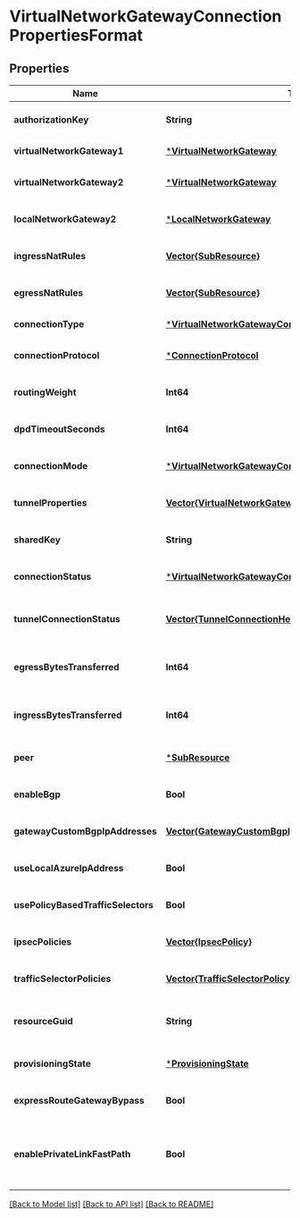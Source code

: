 # VirtualNetworkGatewayConnectionPropertiesFormat


## Properties
Name | Type | Description | Notes
------------ | ------------- | ------------- | -------------
**authorizationKey** | **String** | The authorizationKey. | [optional] [default to nothing]
**virtualNetworkGateway1** | [***VirtualNetworkGateway**](VirtualNetworkGateway.md) |  | [default to nothing]
**virtualNetworkGateway2** | [***VirtualNetworkGateway**](VirtualNetworkGateway.md) |  | [optional] [default to nothing]
**localNetworkGateway2** | [***LocalNetworkGateway**](LocalNetworkGateway.md) |  | [optional] [default to nothing]
**ingressNatRules** | [**Vector{SubResource}**](SubResource.md) | List of ingress NatRules. | [optional] [default to nothing]
**egressNatRules** | [**Vector{SubResource}**](SubResource.md) | List of egress NatRules. | [optional] [default to nothing]
**connectionType** | [***VirtualNetworkGatewayConnectionType**](VirtualNetworkGatewayConnectionType.md) |  | [default to nothing]
**connectionProtocol** | [***ConnectionProtocol**](ConnectionProtocol.md) |  | [optional] [default to nothing]
**routingWeight** | **Int64** | The routing weight. | [optional] [default to nothing]
**dpdTimeoutSeconds** | **Int64** | The dead peer detection timeout of this connection in seconds. | [optional] [default to nothing]
**connectionMode** | [***VirtualNetworkGatewayConnectionMode**](VirtualNetworkGatewayConnectionMode.md) |  | [optional] [default to nothing]
**tunnelProperties** | [**Vector{VirtualNetworkGatewayConnectionTunnelProperties}**](VirtualNetworkGatewayConnectionTunnelProperties.md) | Tunnel properties for virtual network gateway connection | [optional] [default to nothing]
**sharedKey** | **String** | The IPSec shared key. | [optional] [default to nothing]
**connectionStatus** | [***VirtualNetworkGatewayConnectionStatus**](VirtualNetworkGatewayConnectionStatus.md) |  | [optional] [default to nothing]
**tunnelConnectionStatus** | [**Vector{TunnelConnectionHealth}**](TunnelConnectionHealth.md) | Collection of all tunnels&#39; connection health status. | [optional] [readonly] [default to nothing]
**egressBytesTransferred** | **Int64** | The egress bytes transferred in this connection. | [optional] [readonly] [default to nothing]
**ingressBytesTransferred** | **Int64** | The ingress bytes transferred in this connection. | [optional] [readonly] [default to nothing]
**peer** | [***SubResource**](SubResource.md) |  | [optional] [default to nothing]
**enableBgp** | **Bool** | EnableBgp flag. | [optional] [default to nothing]
**gatewayCustomBgpIpAddresses** | [**Vector{GatewayCustomBgpIpAddressIpConfiguration}**](GatewayCustomBgpIpAddressIpConfiguration.md) | GatewayCustomBgpIpAddresses to be used for virtual network gateway Connection. | [optional] [default to nothing]
**useLocalAzureIpAddress** | **Bool** | Use private local Azure IP for the connection. | [optional] [default to nothing]
**usePolicyBasedTrafficSelectors** | **Bool** | Enable policy-based traffic selectors. | [optional] [default to nothing]
**ipsecPolicies** | [**Vector{IpsecPolicy}**](IpsecPolicy.md) | The IPSec Policies to be considered by this connection. | [optional] [default to nothing]
**trafficSelectorPolicies** | [**Vector{TrafficSelectorPolicy}**](TrafficSelectorPolicy.md) | The Traffic Selector Policies to be considered by this connection. | [optional] [default to nothing]
**resourceGuid** | **String** | The resource GUID property of the virtual network gateway connection resource. | [optional] [readonly] [default to nothing]
**provisioningState** | [***ProvisioningState**](ProvisioningState.md) |  | [optional] [default to nothing]
**expressRouteGatewayBypass** | **Bool** | Bypass ExpressRoute Gateway for data forwarding. | [optional] [default to nothing]
**enablePrivateLinkFastPath** | **Bool** | Bypass the ExpressRoute gateway when accessing private-links. ExpressRoute FastPath (expressRouteGatewayBypass) must be enabled. | [optional] [default to nothing]


[[Back to Model list]](../README.md#models) [[Back to API list]](../README.md#api-endpoints) [[Back to README]](../README.md)


